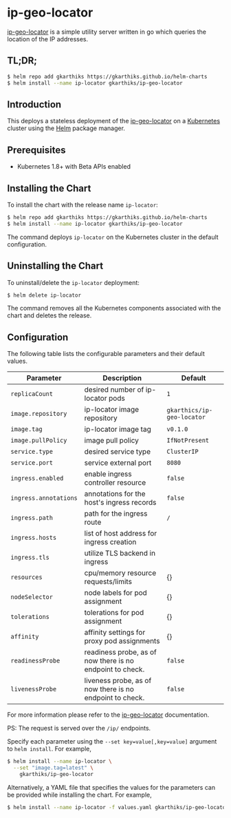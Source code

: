 # ip-geo-locator

[ip-geo-locator](https://github.com/gkarthiks/ip-geo-locator) is a simple utility server written in go which queries the location of the IP addresses.

## TL;DR;

```bash
$ helm repo add gkarthiks https://gkarthiks.github.io/helm-charts
$ helm install --name ip-locator gkarthiks/ip-geo-locator
```

## Introduction

This deploys a stateless deployment of the [ip-geo-locator](https://github.com/gkarthiks/ip-geo-locator) on a [Kubernetes](http://kubernetes.io) cluster using the [Helm](https://helm.sh) package manager.

## Prerequisites

- Kubernetes 1.8+ with Beta APIs enabled

## Installing the Chart

To install the chart with the release name `ip-locator`:

```bash
$ helm repo add gkarthiks https://gkarthiks.github.io/helm-charts
$ helm install --name ip-locator gkarthiks/ip-geo-locator
```

The command deploys `ip-locator` on the Kubernetes cluster in the default configuration.

## Uninstalling the Chart

To uninstall/delete the `ip-locator` deployment:

```bash
$ helm delete ip-locator
```

The command removes all the Kubernetes components associated with the chart and deletes the release.

## Configuration

The following table lists the configurable parameters and their default values.

| Parameter              | Description                                         | Default                                 |
| ---------------------- | --------------------------------------------------- | --------------------------------------- |
| `replicaCount`         | desired number of ip-locator pods                   | `1`                                     |
| `image.repository`     | ip-locator image repository                         | `gkarthics/ip-geo-locator`              |
| `image.tag`            | ip-locator image tag                                | `v0.1.0`                                |
| `image.pullPolicy`     | image pull policy                                   | `IfNotPresent`                          |
| `service.type`         | desired service type                                | `ClusterIP`                             |
| `service.port`         | service external port                               | `8080`                                  |
| `ingress.enabled`      | enable ingress controller resource                  | `false`                                 |
| `ingress.annotations`  | annotations for the host's ingress records          | `false`                                 |
| `ingress.path`         | path for the ingress route                          | `/`                                     |
| `ingress.hosts`        | list of host address for ingress creation           |                                         |
| `ingress.tls`          | utilize TLS backend in ingress                      |                                         |
| `resources`            | cpu/memory resource requests/limits                 | {}                                      |
| `nodeSelector`         | node labels for pod assignment                      | {}                                      |
| `tolerations`          | tolerations for pod assignment                      | {}                                      |
| `affinity`             | affinity settings for proxy pod assignments         | {}                                      |
| `readinessProbe`       | readiness probe, as of now there is no endpoint to check. | `false`                           |
| `livenessProbe`        | liveness probe, as of now there is no endpoint to check. | `false`                            |


For more information please refer to the [ip-geo-locator](https://github.com/gkarthiks/ip-geo-locator) documentation.

PS: The request is served over the `/ip/` endpoints.

Specify each parameter using the `--set key=value[,key=value]` argument to `helm install`. For example,

```bash
$ helm install --name ip-locator \
  --set "image.tag=latest" \
    gkarthiks/ip-geo-locator
```

Alternatively, a YAML file that specifies the values for the parameters can be provided while installing the chart. For example,

```bash
$ helm install --name ip-locator -f values.yaml gkarthiks/ip-geo-locator
```
